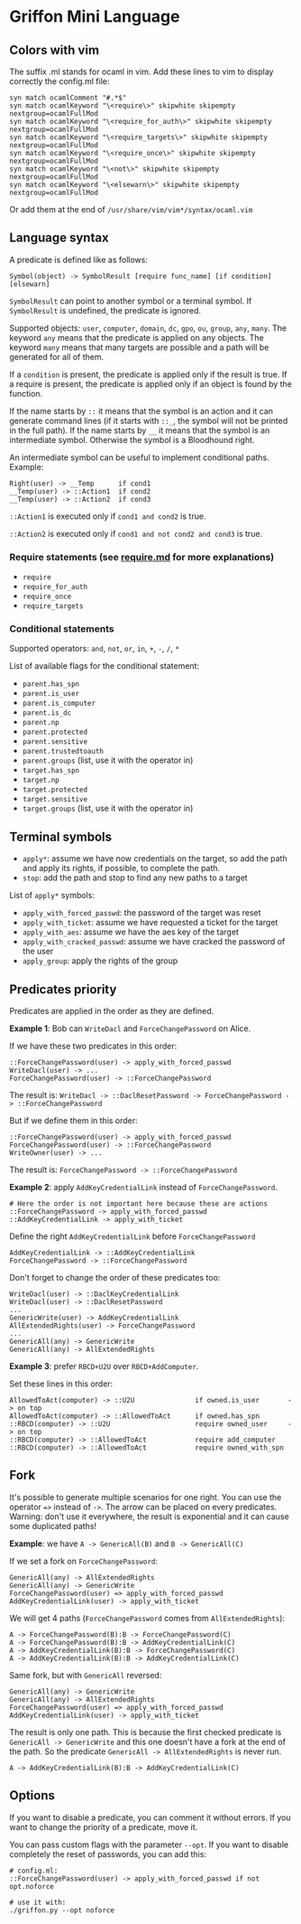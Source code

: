 # Griffon Mini Language

## Colors with vim

The suffix .ml stands for ocaml in vim. Add these lines to vim to display correctly
the config.ml file:

    syn match ocamlComment "#.*$"
    syn match ocamlKeyword "\<require\>" skipwhite skipempty nextgroup=ocamlFullMod
    syn match ocamlKeyword "\<require_for_auth\>" skipwhite skipempty nextgroup=ocamlFullMod
    syn match ocamlKeyword "\<require_targets\>" skipwhite skipempty nextgroup=ocamlFullMod
    syn match ocamlKeyword "\<require_once\>" skipwhite skipempty nextgroup=ocamlFullMod
    syn match ocamlKeyword "\<not\>" skipwhite skipempty nextgroup=ocamlFullMod
    syn match ocamlKeyword "\<elsewarn\>" skipwhite skipempty nextgroup=ocamlFullMod

Or add them at the end of `/usr/share/vim/vim*/syntax/ocaml.vim`


## Language syntax

A predicate is defined like as follows:

    Symbol(object) -> SymbolResult [require func_name] [if condition] [elsewarn]

`SymbolResult` can point to another symbol or a terminal symbol. If `SymbolResult`
is undefined, the predicate is ignored.

Supported objects: `user`, `computer`, `domain`, `dc`, `gpo`, `ou`, `group`,
`any`, `many`. The keyword `any` means that the predicate is applied on any
objects. The keyword `many` means that many targets are possible and a path
will be generated for all of them.

If a `condition` is present, the predicate is applied only if the result is true.
If a require is present, the predicate is applied only if an object is found by
the function.

If the name starts by `::` it means that the symbol is an action and it can
generate command lines (if it starts with `::_`, the symbol will not be printed
in the full path). If the name starts by `__` it means that the symbol is an
intermediate symbol. Otherwise the symbol is a Bloodhound right.

An intermediate symbol can be useful to implement conditional paths. Example:

    Right(user) -> __Temp      if cond1
    __Temp(user) -> ::Action1  if cond2
    __Temp(user) -> ::Action2  if cond3

`::Action1` is executed only if `cond1 and cond2` is true.

`::Action2` is executed only if `cond1 and not cond2 and cond3` is true.

### Require statements (see [require.md](/doc/require.md) for more explanations)

- `require`
- `require_for_auth`
- `require_once`
- `require_targets`

### Conditional statements

Supported operators: `and`, `not`, `or`, `in`, `+`, `-`, `/`, `*`

List of available flags for the conditional statement:
- `parent.has_spn`
- `parent.is_user`
- `parent.is_computer`
- `parent.is_dc`
- `parent.np`
- `parent.protected`
- `parent.sensitive`
- `parent.trustedtoauth`
- `parent.groups` (list, use it with the operator in)
- `target.has_spn`
- `target.np`
- `target.protected`
- `target.sensitive`
- `target.groups` (list, use it with the operator in)


## Terminal symbols

- `apply*`: assume we have now credentials on the target, so add the path
and apply its rights, if possible, to complete the path.
- `stop`: add the path and stop to find any new paths to a target

List of `apply*` symbols:
- `apply_with_forced_passwd`: the password of the target was reset
- `apply_with_ticket`: assume we have requested a ticket for the target
- `apply_with_aes`: assume we have the aes key of the target
- `apply_with_cracked_passwd`: assume we have cracked the password of the user
- `apply_group`: apply the rights of the group


## Predicates priority

Predicates are applied in the order as they are defined.

**Example 1**: Bob can `WriteDacl` and `ForceChangePassword` on Alice.

If we have these two predicates in this order:

    ::ForceChangePassword(user) -> apply_with_forced_passwd
    WriteDacl(user) -> ...
    ForceChangePassword(user) -> ::ForceChangePassword

The result is: `WriteDacl -> ::DaclResetPassword -> ForceChangePassword -> ::ForceChangePassword`

But if we define them in this order: 

    ::ForceChangePassword(user) -> apply_with_forced_passwd
    ForceChangePassword(user) -> ::ForceChangePassword
    WriteOwner(user) -> ...

The result is: `ForceChangePassword -> ::ForceChangePassword`

**Example 2**: apply `AddKeyCredentialLink` instead of `ForceChangePassword`.

    # Here the order is not important here because these are actions
    ::ForceChangePassword -> apply_with_forced_passwd
    ::AddKeyCredentialLink -> apply_with_ticket

Define the right `AddKeyCredentialLink` before `ForceChangePassword`

    AddKeyCredentialLink -> ::AddKeyCredentialLink
    ForceChangePassword -> ::ForceChangePassword

Don't forget to change the order of these predicates too:

    WriteDacl(user) -> ::DaclKeyCredentialLink
    WriteDacl(user) -> ::DaclResetPassword
    ...
    GenericWrite(user) -> AddKeyCredentialLink 
    AllExtendedRights(user) -> ForceChangePassword
    ...
    GenericAll(any) -> GenericWrite
    GenericAll(any) -> AllExtendedRights

**Example 3**: prefer `RBCD+U2U` over `RBCD+AddComputer`.

Set these lines in this order:

    AllowedToAct(computer) -> ::U2U               if owned.is_user       -> on top
    AllowedToAct(computer) -> ::AllowedToAct      if owned.has_spn
    ::RBCD(computer) -> ::U2U                     require owned_user     -> on top
    ::RBCD(computer) -> ::AllowedToAct            require add_computer
    ::RBCD(computer) -> ::AllowedToAct            require owned_with_spn


## Fork

It's possible to generate multiple scenarios for one right. You can use the operator
`=>` instead of `->`. The arrow can be placed on every predicates. Warning: don't use it
everywhere, the result is exponential and it can cause some duplicated paths!

**Example**: we have `A -> GenericAll(B)` and `B -> GenericAll(C)`

If we set a fork on `ForceChangePassword`: 

    GenericAll(any) -> AllExtendedRights
    GenericAll(any) -> GenericWrite
    ForceChangePassword(user) => apply_with_forced_passwd
    AddKeyCredentialLink(user) -> apply_with_ticket

We will get 4 paths (`ForceChangePassword` comes from `AllExtendedRights`):

    A -> ForceChangePassword(B):B -> ForceChangePassword(C)
    A -> ForceChangePassword(B):B -> AddKeyCredentialLink(C)
    A -> AddKeyCredentialLink(B):B -> ForceChangePassword(C)
    A -> AddKeyCredentialLink(B):B -> AddKeyCredentialLink(C)

Same fork, but with `GenericAll` reversed:

    GenericAll(any) -> GenericWrite
    GenericAll(any) -> AllExtendedRights
    ForceChangePassword(user) => apply_with_forced_passwd
    AddKeyCredentialLink(user) -> apply_with_ticket

The result is only one path. This is because the first checked predicate is
`GenericAll -> GenericWrite` and this one doesn't have a fork at the end of the
path. So the predicate `GenericAll -> AllExtendedRights` is never run.

    A -> AddKeyCredentialLink(B):B -> AddKeyCredentialLink(C)


## Options

If you want to disable a predicate, you can comment it without errors.
If you want to change the priority of a predicate, move it.

You can pass custom flags with the parameter `--opt`. If you want to disable
completely the reset of passwords, you can add this:

    # config.ml:
    ::ForceChangePassword(user) -> apply_with_forced_passwd if not opt.noforce

    # use it with:
    ./griffon.py --opt noforce
